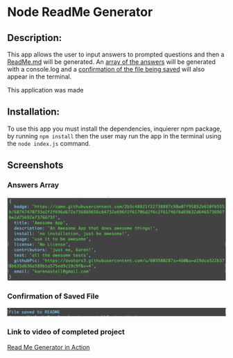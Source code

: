 # Node ReadMe Generator

## Description:

This app allows the user to input answers to prompted questions and then a [ReadMe.md](https://github.com/karenastell/node-readme-generator/blob/master/Develop/ReadMe.md) will be generated.  An [array of the answers](#answers-array) will be generated with a console.log and a [confirmation of the file being saved](#confirmation-of-saved-file) will also appear in the terminal.

This application was made

## Installation:

To use this app you must install the dependencies, inquierer npm package, by running `npm install` then the user may run the app in the terminal using the `node index.js` command.


## Screenshots

### Answers Array
![array](images/array-of-answers.png)

### Confirmation of Saved File
![saved-file](images/file-saved.png)

### Link to video of completed project
[Read Me Generator in Action](https://drive.google.com/file/d/1Pj2bHPR5eICU6RLIJ0oQuhNpU9qUMVvT/view?usp=sharing)




